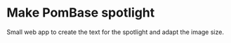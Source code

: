 # Make PomBase spotlight

Small web app to create the text for the spotlight and adapt the image size.

